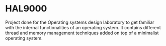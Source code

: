 # HAL9000

Project done for the Operating systems design laboratory to get familiar with the internal functionalities of an operating system. It contains different thread and memory management techniques added on top of a minimalist operating system.
